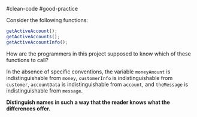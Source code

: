 #clean-code #good-practice 

Consider the following functions:
```typescript
getActiveAccount();
getActiveAccounts();
getActiveAccountInfo();
```

How are the programmers in this project supposed to know which of these functions to call?

In the absence of specific conventions, the variable `moneyAmount` is indistinguishable from `money`, `customerInfo` is indistinguishable from `customer`, `accountData` is indistinguishable from `account`, and `theMessage` is indistinguishable from `message`. 

**Distinguish names in such a way that the reader knows what the differences offer.**